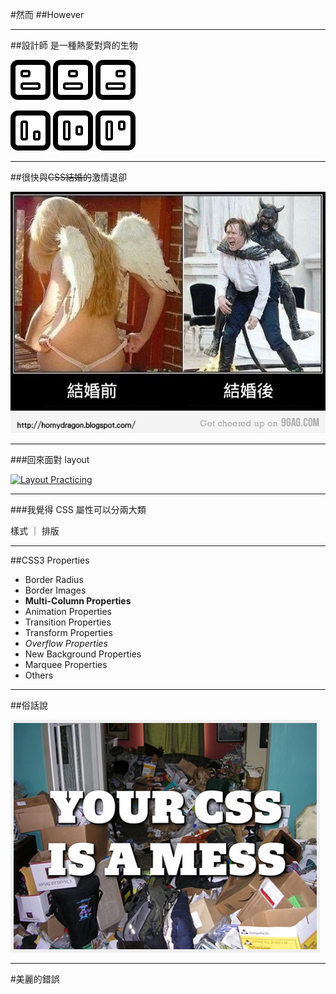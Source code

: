 #然而
##However

---

##設計師
是一種熱愛對齊的生物

![](images/speech/align-left-edges.png?borderless)
![](images/speech/align-horizontal-centers.png?borderless)
![](images/speech/align-right-edges.png?borderless)

![](images/speech/align-bottom-edges.png?borderless)
![](images/speech/align-vertical-centers.png?borderless)
![](images/speech/align-top-edges.png?borderless)

---

##很快與~~CSS結婚的~~激情退卻

![marrige](images/speech/marrige.jpg)

---

###回來面對 layout

<a href="http://www.flickr.com/photos/xavierpics/8821681386/" title="Flickr 上 Horace | 阿霍 的 Layout Practicing"><img src="http://farm8.staticflickr.com/7301/8821681386_93d8bfb2b1_z.jpg?borderless" width="640" height="640" alt="Layout Practicing"></a>

---

###我覺得 CSS 屬性可以分兩大類

樣式 ｜ <span class="fragment highlight-blue">排版</span>

---

##CSS3 Properties

- Border Radius
- Border Images
- **Multi-Column Properties**
- Animation Properties
- Transition Properties
- Transform Properties
- *Overflow Properties*
- New Background Properties
- Marquee Properties
- Others

---



##俗話說

![css mess](images/speech/cssmess.jpeg?borderless)

---

#美麗的錯誤
